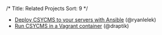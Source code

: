 /*
Title: Related Projects
Sort: 9
*/

- [Deploy CSYCMS to your servers with Ansible](https://github.com/ryanlelek/CSYCMS-devops) (@ryanlelek)
- [Run CSYCMS in a Vagrant container](https://github.com/draptik/vagrant-CSYCMS) (@draptik)
